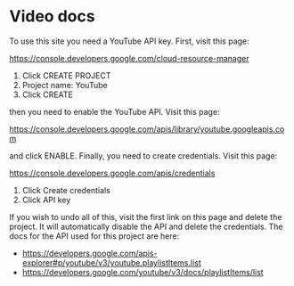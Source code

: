 Video docs
==========

To use this site you need a YouTube API key. First, visit this page:

https://console.developers.google.com/cloud-resource-manager

1. Click CREATE PROJECT
2. Project name: YouTube
3. Click CREATE

then you need to enable the YouTube API. Visit this page:

https://console.developers.google.com/apis/library/youtube.googleapis.com

and click ENABLE. Finally, you need to create credentials. Visit this page:

https://console.developers.google.com/apis/credentials

1. Click Create credentials
2. Click API key

If you wish to undo all of this, visit the first link on this page and delete
the project. It will automatically disable the API and delete the credentials.
The docs for the API used for this project are here:

- https://developers.google.com/apis-explorer#p/youtube/v3/youtube.playlistItems.list
- https://developers.google.com/youtube/v3/docs/playlistItems/list
